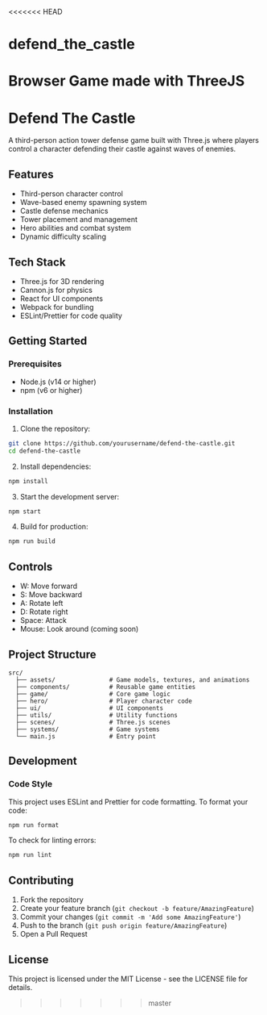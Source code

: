 <<<<<<< HEAD
# defend_the_castle
Browser Game made with ThreeJS
=======
# Defend The Castle

A third-person action tower defense game built with Three.js where players control a character defending their castle against waves of enemies.

## Features

- Third-person character control
- Wave-based enemy spawning system
- Castle defense mechanics
- Tower placement and management
- Hero abilities and combat system
- Dynamic difficulty scaling

## Tech Stack

- Three.js for 3D rendering
- Cannon.js for physics
- React for UI components
- Webpack for bundling
- ESLint/Prettier for code quality

## Getting Started

### Prerequisites

- Node.js (v14 or higher)
- npm (v6 or higher)

### Installation

1. Clone the repository:
```bash
git clone https://github.com/yourusername/defend-the-castle.git
cd defend-the-castle
```

2. Install dependencies:
```bash
npm install
```

3. Start the development server:
```bash
npm start
```

4. Build for production:
```bash
npm run build
```

## Controls

- W: Move forward
- S: Move backward
- A: Rotate left
- D: Rotate right
- Space: Attack
- Mouse: Look around (coming soon)

## Project Structure

```
src/
  ├── assets/               # Game models, textures, and animations
  ├── components/           # Reusable game entities
  ├── game/                 # Core game logic
  ├── hero/                 # Player character code
  ├── ui/                   # UI components
  ├── utils/                # Utility functions
  ├── scenes/               # Three.js scenes
  ├── systems/              # Game systems
  └── main.js               # Entry point
```

## Development

### Code Style

This project uses ESLint and Prettier for code formatting. To format your code:

```bash
npm run format
```

To check for linting errors:

```bash
npm run lint
```

## Contributing

1. Fork the repository
2. Create your feature branch (`git checkout -b feature/AmazingFeature`)
3. Commit your changes (`git commit -m 'Add some AmazingFeature'`)
4. Push to the branch (`git push origin feature/AmazingFeature`)
5. Open a Pull Request

## License

This project is licensed under the MIT License - see the LICENSE file for details. 
>>>>>>> master
